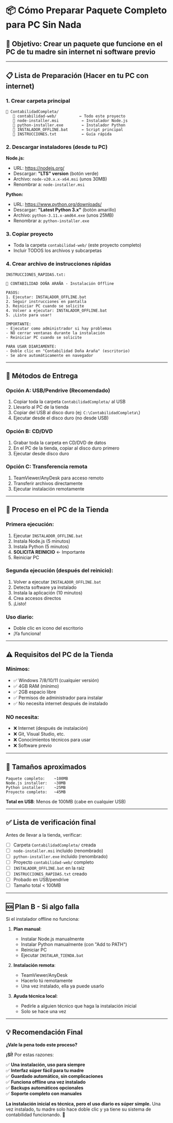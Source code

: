 # 📦 Cómo Preparar Paquete Completo para PC Sin Nada

## 🎯 **Objetivo**: Crear un paquete que funcione en el PC de tu madre sin internet ni software previo

---

## 📋 **Lista de Preparación** (Hacer en tu PC con internet)

### **1. Crear carpeta principal**
```
📁 ContabilidadCompleta/
   📁 contabilidad-web/          ← Todo este proyecto
   📄 node-installer.msi          ← Instalador Node.js
   📄 python-installer.exe        ← Instalador Python  
   📄 INSTALADOR_OFFLINE.bat      ← Script principal
   📄 INSTRUCCIONES.txt           ← Guía rápida
```

### **2. Descargar instaladores** (desde tu PC)

**Node.js:**
- URL: https://nodejs.org/
- Descargar: **"LTS" version** (botón verde)
- Archivo: `node-v20.x.x-x64.msi` (unos 30MB)
- Renombrar a: `node-installer.msi`

**Python:**  
- URL: https://www.python.org/downloads/
- Descargar: **"Latest Python 3.x"** (botón amarillo)
- Archivo: `python-3.11.x-amd64.exe` (unos 25MB)
- Renombrar a: `python-installer.exe`

### **3. Copiar proyecto**
- Toda la carpeta `contabilidad-web/` (este proyecto completo)
- Incluir TODOS los archivos y subcarpetas

### **4. Crear archivo de instrucciones rápidas**
```
INSTRUCCIONES_RAPIDAS.txt:

🏪 CONTABILIDAD DOÑA ARAÑA - Instalación Offline

PASOS:
1. Ejecutar: INSTALADOR_OFFLINE.bat
2. Seguir instrucciones en pantalla
3. Reiniciar PC cuando se solicite
4. Volver a ejecutar: INSTALADOR_OFFLINE.bat
5. ¡Listo para usar!

IMPORTANTE:
- Ejecutar como administrador si hay problemas
- NO cerrar ventanas durante la instalación
- Reiniciar PC cuando se solicite

PARA USAR DIARIAMENTE:
- Doble clic en "Contabilidad Doña Araña" (escritorio)
- Se abre automáticamente en navegador
```

---

## 💾 **Métodos de Entrega**

### **Opción A: USB/Pendrive** (Recomendado)
1. Copiar toda la carpeta `ContabilidadCompleta/` al USB
2. Llevarlo al PC de la tienda
3. Copiar del USB al disco duro (ej: `C:\ContabilidadCompleta\`)
4. Ejecutar desde el disco duro (no desde USB)

### **Opción B: CD/DVD**
1. Grabar toda la carpeta en CD/DVD de datos
2. En el PC de la tienda, copiar al disco duro primero
3. Ejecutar desde disco duro

### **Opción C: Transferencia remota**
1. TeamViewer/AnyDesk para acceso remoto
2. Transferir archivos directamente
3. Ejecutar instalación remotamente

---

## 🔧 **Proceso en el PC de la Tienda**

### **Primera ejecución:**
1. Ejecutar `INSTALADOR_OFFLINE.bat`
2. Instala Node.js (5 minutos)
3. Instala Python (5 minutos)  
4. **SOLICITA REINICIO** ← Importante
5. Reiniciar PC

### **Segunda ejecución (después del reinicio):**
1. Volver a ejecutar `INSTALADOR_OFFLINE.bat`
2. Detecta software ya instalado
3. Instala la aplicación (10 minutos)
4. Crea accesos directos
5. ¡Listo!

### **Uso diario:**
- Doble clic en icono del escritorio
- ¡Ya funciona!

---

## ⚠️ **Requisitos del PC de la Tienda**

### **Mínimos:**
- ✅ Windows 7/8/10/11 (cualquier versión)
- ✅ 4GB RAM (mínimo)  
- ✅ 2GB espacio libre
- ✅ Permisos de administrador para instalar
- ✅ No necesita internet después de instalado

### **NO necesita:**
- ❌ Internet (después de instalación)
- ❌ Git, Visual Studio, etc.
- ❌ Conocimientos técnicos para usar
- ❌ Software previo

---

## 🎯 **Tamaños aproximados**

```
Paquete completo:    ~100MB
Node.js installer:   ~30MB  
Python installer:    ~25MB
Proyecto completo:   ~45MB
```

**Total en USB**: Menos de 100MB (cabe en cualquier USB)

---

## ✅ **Lista de verificación final**

Antes de llevar a la tienda, verificar:

- [ ] Carpeta `ContabilidadCompleta/` creada
- [ ] `node-installer.msi` incluido (renombrado)
- [ ] `python-installer.exe` incluido (renombrado)  
- [ ] Proyecto `contabilidad-web/` completo
- [ ] `INSTALADOR_OFFLINE.bat` en la raíz
- [ ] `INSTRUCCIONES_RAPIDAS.txt` creado
- [ ] Probado en USB/pendrive
- [ ] Tamaño total < 100MB

---

## 🆘 **Plan B - Si algo falla**

Si el instalador offline no funciona:

1. **Plan manual**:
   - Instalar Node.js manualmente
   - Instalar Python manualmente (con "Add to PATH")
   - Reiniciar PC
   - Ejecutar `INSTALAR_TIENDA.bat`

2. **Instalación remota**:
   - TeamViewer/AnyDesk
   - Hacerlo tú remotamente
   - Una vez instalado, ella ya puede usarlo

3. **Ayuda técnica local**:
   - Pedirle a alguien técnico que haga la instalación inicial
   - Solo se hace una vez

---

## 💡 **Recomendación Final**

**¿Vale la pena todo este proceso?**

**¡SÍ!** Por estas razones:

✅ **Una instalación, uso para siempre**  
✅ **Interfaz súper fácil para tu madre**  
✅ **Guardado automático, sin complicaciones**  
✅ **Funciona offline una vez instalado**  
✅ **Backups automáticos opcionales**  
✅ **Soporte completo con manuales**  

**La instalación inicial es técnica, pero el uso diario es súper simple.** Una vez instalado, tu madre solo hace doble clic y ya tiene su sistema de contabilidad funcionando. 🎉